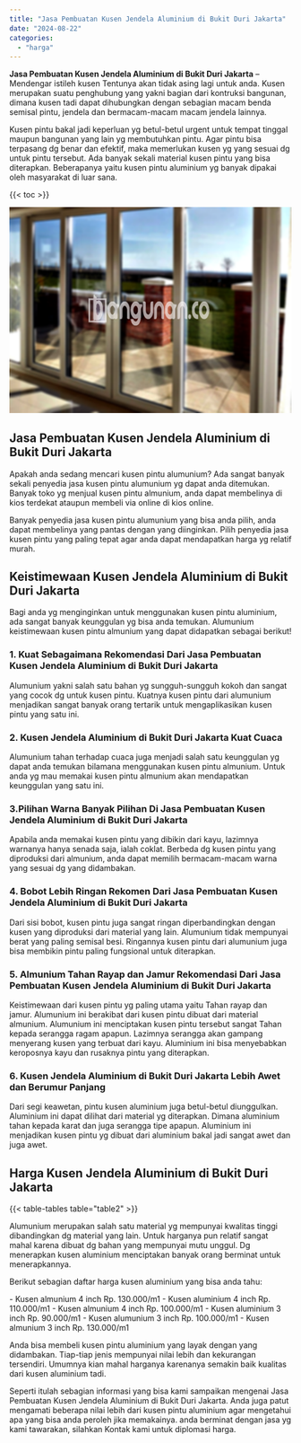```yaml
---
title: "Jasa Pembuatan Kusen Jendela Aluminium di Bukit Duri Jakarta"
date: "2024-08-22"
categories: 
  - "harga"
---
```


**Jasa Pembuatan Kusen Jendela Aluminium di Bukit Duri Jakarta** – Mendengar istileh kusen Tentunya akan tidak asing lagi untuk anda. Kusen merupakan suatu penghubung yang yakni bagian dari kontruksi bangunan, dimana kusen tadi dapat dihubungkan dengan sebagian macam benda semisal pintu, jendela dan bermacam-macam macam jendela lainnya.

Kusen pintu bakal jadi keperluan yg betul-betul urgent untuk tempat tinggal maupun bangunan yang lain yg membutuhkan pintu. Agar pintu bisa terpasang dg benar dan efektif, maka memerlukan kusen yg yang sesuai dg untuk pintu tersebut. Ada banyak sekali material kusen pintu yang bisa diterapkan. Beberapanya yaitu kusen pintu aluminium yg banyak dipakai oleh masyarakat di luar sana.

{{< toc >}}

![Jasa Pembuatan Kusen Jendela Aluminium di Bukit Duri Jakarta](/images/harga-kusen-jendela-alumunium-46.png)

## Jasa Pembuatan Kusen Jendela Aluminium di Bukit Duri Jakarta

Apakah anda sedang mencari kusen pintu alumunium? Ada sangat banyak sekali penyedia jasa kusen pintu alumunium yg dapat anda ditemukan. Banyak toko yg menjual kusen pintu almunium, anda dapat membelinya di kios terdekat ataupun membeli via online di kios online.

Banyak penyedia jasa kusen pintu alumunium yang bisa anda pilih, anda dapat membelinya yang pantas dengan yang diinginkan. Pilih penyedia jasa kusen pintu yang paling tepat agar anda dapat mendapatkan harga yg relatif murah.

## Keistimewaan Kusen Jendela Aluminium di Bukit Duri Jakarta

Bagi anda yg menginginkan untuk menggunakan kusen pintu aluminium, ada sangat banyak keunggulan yg bisa anda temukan. Alumunium keistimewaan kusen pintu almunium yang dapat didapatkan sebagai berikut!

### 1\. Kuat Sebagaimana Rekomendasi Dari Jasa Pembuatan Kusen Jendela Aluminium di Bukit Duri Jakarta

Alumunium yakni salah satu bahan yg sungguh-sungguh kokoh dan sangat yang cocok dg untuk kusen pintu. Kuatnya kusen pintu dari alumunium menjadikan sangat banyak orang tertarik untuk mengaplikasikan kusen pintu yang satu ini.

### 2\. Kusen Jendela Aluminium di Bukit Duri Jakarta Kuat Cuaca

Alumunium tahan terhadap cuaca juga menjadi salah satu keunggulan yg dapat anda temukan bilamana menggunakan kusen pintu almunium. Untuk anda yg mau memakai kusen pintu almunium akan mendapatkan keunggulan yang satu ini.

### 3.Pilihan Warna Banyak Pilihan Di Jasa Pembuatan Kusen Jendela Aluminium di Bukit Duri Jakarta

Apabila anda memakai kusen pintu yang dibikin dari kayu, lazimnya warnanya hanya senada saja, ialah coklat. Berbeda dg kusen pintu yang diproduksi dari almunium, anda dapat memilih bermacam-macam warna yang sesuai dg yang didambakan.

### 4\. Bobot Lebih Ringan Rekomen Dari Jasa Pembuatan Kusen Jendela Aluminium di Bukit Duri Jakarta

Dari sisi bobot, kusen pintu juga sangat ringan diperbandingkan dengan kusen yang diproduksi dari material yang lain. Alumunium tidak mempunyai berat yang paling semisal besi. Ringannya kusen pintu dari alumunium juga bisa membikin pintu paling fungsional untuk diterapkan.

### 5\. Almunium Tahan Rayap dan Jamur Rekomendasi Dari Jasa Pembuatan Kusen Jendela Aluminium di Bukit Duri Jakarta

Keistimewaan dari kusen pintu yg paling utama yaitu Tahan rayap dan jamur. Alumunium ini berakibat dari kusen pintu dibuat dari material almunium. Alumunium ini menciptakan kusen pintu tersebut sangat Tahan kepada serangga ragam apapun. Lazimnya serangga akan gampang menyerang kusen yang terbuat dari kayu. Aluminium ini bisa menyebabkan keroposnya kayu dan rusaknya pintu yang diterapkan.

### 6\. Kusen Jendela Aluminium di Bukit Duri Jakarta Lebih Awet dan Berumur Panjang

Dari segi keawetan, pintu kusen aluminium juga betul-betul diunggulkan. Aluminium ini dapat dilihat dari material yg diterapkan. Dimana aluminium tahan kepada karat dan juga serangga tipe apapun. Aluminium ini menjadikan kusen pintu yg dibuat dari aluminium bakal jadi sangat awet dan juga awet.

## Harga Kusen Jendela Aluminium di Bukit Duri Jakarta

{{< table-tables table="table2" >}}

Alumunium merupakan salah satu material yg mempunyai kwalitas tinggi dibandingkan dg material yang lain. Untuk harganya pun relatif sangat mahal karena dibuat dg bahan yang mempunyai mutu unggul. Dg menerapkan kusen aluminium menciptakan banyak orang berminat untuk menerapkannya.

Berikut sebagian daftar harga kusen aluminium yang bisa anda tahu:

\- Kusen almunium 4 inch Rp. 130.000/m1 - Kusen aluminium 4 inch Rp. 110.000/m1 - Kusen almunium 4 inch Rp. 100.000/m1 - Kusen aluminium 3 inch Rp. 90.000/m1 - Kusen alumunium 3 inch Rp. 100.000/m1 - Kusen almunium 3 inch Rp. 130.000/m1

Anda bisa membeli kusen pintu aluminium yang layak dengan yang didambakan. Tiap-tiap jenis mempunyai nilai lebih dan kekurangan tersendiri. Umumnya kian mahal harganya karenanya semakin baik kualitas dari kusen aluminium tadi.

Seperti itulah sebagian informasi yang bisa kami sampaikan mengenai Jasa Pembuatan Kusen Jendela Aluminium di Bukit Duri Jakarta. Anda juga patut mengamati beberapa nilai lebih dari kusen pintu aluminium agar mengetahui apa yang bisa anda peroleh jika memakainya. anda berminat dengan jasa yg kami tawarakan, silahkan Kontak kami untuk diplomasi harga.
